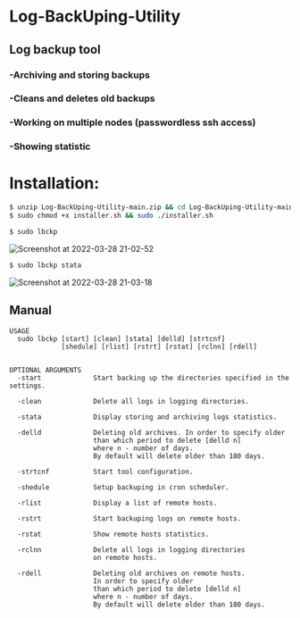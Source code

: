 # Log-BackUping-Utility
## Log backup tool
### -Аrchiving and storing backups
### -Сleans and deletes old backups
### -Working on multiple nodes (passwordless ssh access)
### -Showing statistic

# Installation:
```bash
$ unzip Log-BackUping-Utility-main.zip && cd Log-BackUping-Utility-main
$ sudo chmod +x installer.sh && sudo ./installer.sh
```
```bash
$ sudo lbckp
```

![Screenshot at 2022-03-28 21-02-52](https://user-images.githubusercontent.com/43719011/160384873-3d89b987-8641-4ab1-971d-8e2d141562a4.png)

```bash
$ sudo lbckp stata
```
![Screenshot at 2022-03-28 21-03-18](https://user-images.githubusercontent.com/43719011/160384912-88f9c6ab-04a4-464e-b5af-6d8b0995f207.png)

## Manual
```
USAGE
  sudo lbckp [start] [clean] [stata] [delld] [strtcnf]
             [shedule] [rlist] [rstrt] [rstat] [rclnn] [rdell] 


OPTIONAL ARGUMENTS
  -start             Start backing up the directories specified in the settings.

  -clean             Delete all logs in logging directories.  

  -stata             Display storing and archiving logs statistics. 

  -delld             Deleting old archives. In order to specify older 
                     than which period to delete [delld n] 
                     where n - number of days. 
                     By default will delete older than 180 days.

  -strtcnf           Start tool configuration.

  -shedule           Setup backuping in cron scheduler.

  -rlist             Display a list of remote hosts.

  -rstrt             Start backuping logs on remote hosts.

  -rstat             Show remote hosts statistics.

  -rclnn             Delete all logs in logging directories 
                     on remote hosts.

  -rdell             Deleting old archives on remote hosts. 
                     In order to specify older 
                     than which period to delete [delld n] 
                     where n - number of days. 
                     By default will delete older than 180 days.
```
